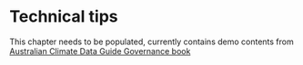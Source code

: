 # Technical tips

This chapter needs to be populated, currently contains demo contents from [Australian Climate Data Guide Governance book](https://acdguide.github.io/Governance/introduction.html)
